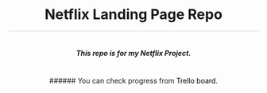 # Netflix Landing Page Repo
<style>
    * {
        text-align: center;
        padding : 1rem;
    }
    h1 {
        border-bottom : 1px solid lightgray;
    }
    a:link {
        text-decoration: none;
        color: black;
    }
</style>
<h5>
This repo is for my Netflix Project.
</h5>
###### You can check progress from <a style="padding: 0rem" href="https://trello.com/b/lFSTQxCz/develhope-netflix-landing-page-project">Trello board</a>.